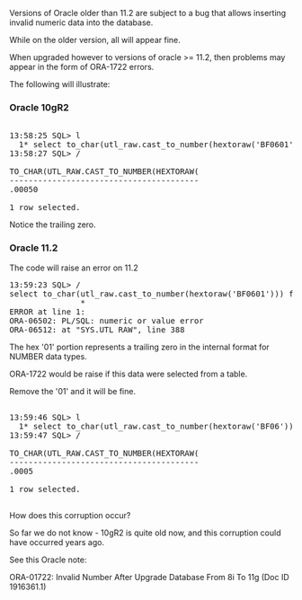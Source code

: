 

Versions of Oracle older than 11.2 are subject to a bug that allows inserting invalid numeric data into the database.

While on the older version, all will appear fine.

When upgraded however to versions of oracle >= 11.2, then problems may appear in the form of ORA-1722 errors.

The following will illustrate:

<h3>Oracle 10gR2</h3>

<pre>

13:58:25 SQL> l
  1* select to_char(utl_raw.cast_to_number(hextoraw('BF0601'))) from dual
13:58:27 SQL> /

TO_CHAR(UTL_RAW.CAST_TO_NUMBER(HEXTORAW(
----------------------------------------
.00050

1 row selected.
</pre>

Notice the trailing zero.

<h3>Oracle 11.2</h3>

The code will raise an error on 11.2

<pre>
13:59:23 SQL> /
select to_char(utl_raw.cast_to_number(hextoraw('BF0601'))) from dual
               *
ERROR at line 1:
ORA-06502: PL/SQL: numeric or value error
ORA-06512: at "SYS.UTL_RAW", line 388
</pre>

The hex '01' portion represents a trailing zero in the internal format for NUMBER data types.

ORA-1722 would be raise if this data were selected from a table.

Remove the '01' and it will be fine.

<pre>

13:59:46 SQL> l
  1* select to_char(utl_raw.cast_to_number(hextoraw('BF06'))) from dual
13:59:47 SQL> /

TO_CHAR(UTL_RAW.CAST_TO_NUMBER(HEXTORAW(
----------------------------------------
.0005

1 row selected.

</pre>


How does this corruption occur?

So far we do not know - 10gR2 is quite old now, and this corruption could have occurred years ago.

See this Oracle note:

ORA-01722: Invalid Number After Upgrade Database From 8i To 11g (Doc ID 1916361.1)



